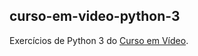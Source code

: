 ## curso-em-video-python-3

Exercícios de Python 3 do [Curso em Vídeo](https://www.cursoemvideo.com/).
